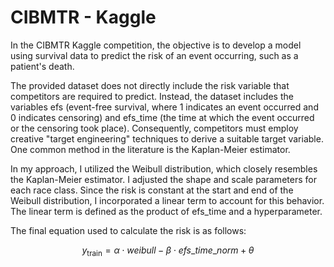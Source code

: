 # CIBMTR - Kaggle

In the CIBMTR Kaggle competition, the objective is to develop a model using survival data to predict the risk of an event occurring, such as a patient's death.

The provided dataset does not directly include the risk variable that competitors are required to predict. Instead, the dataset includes the variables efs (event-free survival, where 1 indicates an event occurred and 0 indicates censoring) and efs_time (the time at which the event occurred or the censoring took place). Consequently, competitors must employ creative "target engineering" techniques to derive a suitable target variable. One common method in the literature is the Kaplan-Meier estimator.

In my approach, I utilized the Weibull distribution, which closely resembles the Kaplan-Meier estimator. I adjusted the shape and scale parameters for each race class. Since the risk is constant at the start and end of the Weibull distribution, I incorporated a linear term to account for this behavior. The linear term is defined as the product of efs_time and a hyperparameter.

The final equation used to calculate the risk is as follows:

$$ y_{\text{train}} = \alpha \cdot weibull - \beta \cdot efs\_time\_norm + \theta $$
